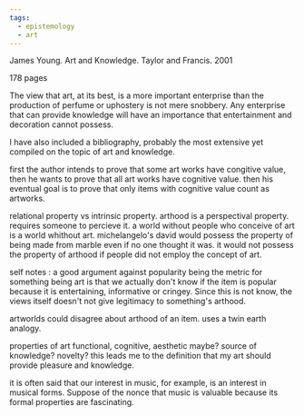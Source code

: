```yaml
---
tags:
  - epistemology
  - art
---
```

James Young. Art and Knowledge. Taylor and Francis. 2001

178 pages

The view that art, at its best, is a more important enterprise than the production of perfume or uphostery is not mere snobbery. Any enterprise that can provide knowledge will have an importance that entertainment and decoration cannot possess.

I have also included a bibliography, probably the most extensive yet compiled on the topic of art and knowledge.


first the author intends to prove that some art works have congitive value, then he wants to prove that all art works have cognitive value. then his eventual goal is to prove that only items with cognitive value count as artworks.

relational property vs intrinsic property.
arthood is a perspectival property. requires someone to percieve it.
a world without people who conceive of art is a world whithout art. michelangelo's david would possess the property of being made from marble even if no one thought it was. it would not possess the property of arthood if people did not employ the concept of art.

self notes : 
a good argument against popularity being the metric for something being art is that we actually don't know if the item is popular because it is entertaining, informative or cringey. Since this is not know, the views itself doesn't not give legitimacy to something's arthood.



artworlds could disagree about arthood of an item.
uses a twin earth analogy.

properties of art
functional, cognitive, aesthetic maybe? source of knowledge? novelty?
this leads me to the definition that my art should provide pleasure and knowledge.




it is often said that our interest in music, for example, is an interest in musical forms. Suppose of the nonce that music is valuable because its formal properties are fascinating.


















